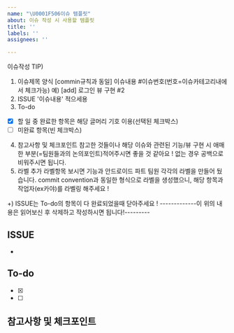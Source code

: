 ```yaml
---
name: "\U0001F506이슈 템플릿"
about: 이슈 작성 시 사용할 템플릿
title: ''
labels: ''
assignees: ''

---
```


이슈작성 TIP)
1. 이슈제목 양식
[commin규칙과 동일] 이슈내용 #이슈번호(번호=이슈카테고리내에서 체크가능)
예) [add] 로그인 뷰 구현 #2
2. ISSUE 
'이슈내용' 적으세용
3. To-do
- [x]  할 일 중 완료한 항목은 해당 글머리 기호 이용(선택된 체크박스)
- [ ]  미완료 항목(빈 체크박스)
4. 참고사항 및 체크포인트
참고한 것들이나 해당 이슈와 관련된 기능/뷰 구현 시 애매한 부분(=팀원들과의 논의포인트)적어주시면 좋을 것 같아요 !
없는 경우 공백으로 비워주시면 됩니다.
5. 라벨 추가
라벨항목 보시면 기능과 안드로이드 파트 팀원 각각의 라벨을 만들어 뒀습니다.
commit convention과 동일한 형식으로 라벨을 생성했으니,
해당 항목과 작업자(ex카야)를 라벨링 해주세요 !

+) ISSUE는 To-do의 항목이 다 완료되었을때 닫아주세요 !
-------------이 위의 내용은 읽어보신 후 삭제하고 작성하시면 됩니다!---------

## ISSUE
- 

## To-do
- [x] 
- [ ] 

## 참고사항 및 체크포인트
